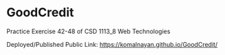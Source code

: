 # GoodCredit
Practice Exercise 42-48 of CSD 1113_8 Web Technologies


Deployed/Published Public Link: https://komalnayan.github.io/GoodCredit/
